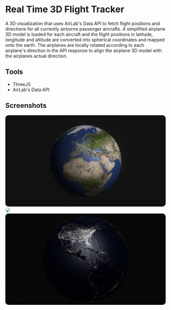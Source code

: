 # Real Time 3D Flight Tracker

A 3D visualization that uses AirLab's Data API to fetch flight positions and directions for all currently airborne passenger aircrafts. A simplified airplane 3D model is loaded for each aircraft and the flight positions in latitude, longitude and altitude are converted into spherical coordinates and mapped onto the earth. The airplanes are locally rotated according to each airplane's direction in the API response to align the airplane 3D model with the airplanes actual direction.

## Tools

- ThreeJS
- AirLab's Data API

## Screenshots
<img src="./static/screenshots/screenshot1.png" width="800" style="border-radius:10px"/>
<img src="./static/screenshots/screenshot2.png" width="800" style="border-radius:10px" />
<img src="./static/screenshots/screenshot3.png" width="800" style="border-radius:10px" />